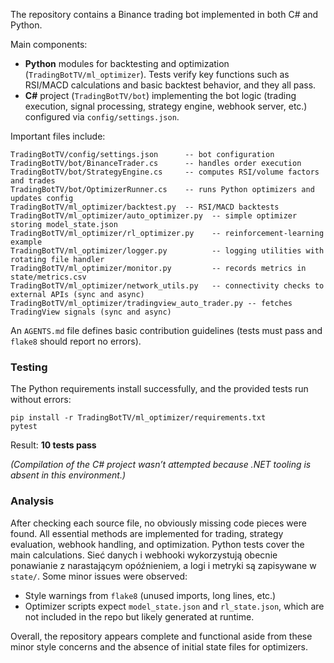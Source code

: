 The repository contains a Binance trading bot implemented in both C# and Python.

Main components:

* **Python** modules for backtesting and optimization (`TradingBotTV/ml_optimizer`). Tests verify key functions such as RSI/MACD calculations and basic backtest behavior, and they all pass.
* **C#** project (`TradingBotTV/bot`) implementing the bot logic (trading execution, signal processing, strategy engine, webhook server, etc.) configured via `config/settings.json`.

Important files include:

```
TradingBotTV/config/settings.json      -- bot configuration
TradingBotTV/bot/BinanceTrader.cs      -- handles order execution
TradingBotTV/bot/StrategyEngine.cs     -- computes RSI/volume factors and trades
TradingBotTV/bot/OptimizerRunner.cs    -- runs Python optimizers and updates config
TradingBotTV/ml_optimizer/backtest.py  -- RSI/MACD backtests
TradingBotTV/ml_optimizer/auto_optimizer.py  -- simple optimizer storing model_state.json
TradingBotTV/ml_optimizer/rl_optimizer.py    -- reinforcement-learning example
TradingBotTV/ml_optimizer/logger.py          -- logging utilities with rotating file handler
TradingBotTV/ml_optimizer/monitor.py         -- records metrics in state/metrics.csv
TradingBotTV/ml_optimizer/network_utils.py   -- connectivity checks to external APIs (sync and async)
TradingBotTV/ml_optimizer/tradingview_auto_trader.py -- fetches TradingView signals (sync and async)
```

An `AGENTS.md` file defines basic contribution guidelines (tests must pass and `flake8` should report no errors).

### Testing
The Python requirements install successfully, and the provided tests run without errors:

```
pip install -r TradingBotTV/ml_optimizer/requirements.txt
pytest
```

Result: **10 tests pass**

*(Compilation of the C# project wasn’t attempted because .NET tooling is absent in this environment.)*

### Analysis
After checking each source file, no obviously missing code pieces were found. All essential methods are implemented for trading, strategy evaluation, webhook handling, and optimization. Python tests cover the main calculations. Sieć danych i webhooki wykorzystują obecnie ponawianie z narastającym opóźnieniem, a logi i metryki są zapisywane w `state/`. Some minor issues were observed:

* Style warnings from `flake8` (unused imports, long lines, etc.)
* Optimizer scripts expect `model_state.json` and `rl_state.json`, which are not included in the repo but likely generated at runtime.

Overall, the repository appears complete and functional aside from these minor style concerns and the absence of initial state files for optimizers.
